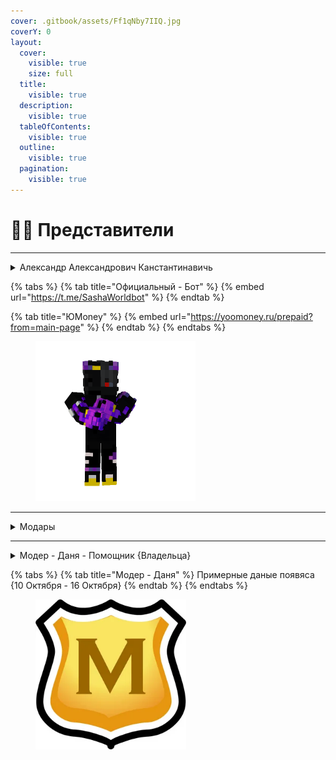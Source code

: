 ```yaml
---
cover: .gitbook/assets/Ff1qNby7IIQ.jpg
coverY: 0
layout:
  cover:
    visible: true
    size: full
  title:
    visible: true
  description:
    visible: true
  tableOfContents:
    visible: true
  outline:
    visible: true
  pagination:
    visible: true
---
```


# 🧑‍💻 Представители&#x20;



***

<details>

<summary>Александр Александрович Канстантинавичь</summary>

Создатель этого сайта и также крупных проектов&#x20;

Также есть Официальный Бот и Сайты

</details>

{% tabs %}
{% tab title="Официальный - Бот" %}
{% embed url="https://t.me/SashaWorldbot" %}
{% endtab %}

{% tab title="ЮМoney" %}
{% embed url="https://yoomoney.ru/prepaid?from=main-page" %}
{% endtab %}
{% endtabs %}

<figure><img src=".gitbook/assets/h.png" alt="" width="256"><figcaption></figcaption></figure>



***



<details>

<summary>Модары</summary>

Се наши - {Модары} - Проекта

</details>

***

<details>

<summary>Модер - Даня - Помощник {Владельца}</summary>

Даных Пока Нет - Мы ждём одобрение чтобы его данные вести на сайт

</details>

{% tabs %}
{% tab title="Модер - Даня" %}
Примерные даные появяса {10 Октября - 16 Октября}
{% endtab %}
{% endtabs %}

<figure><img src=".gitbook/assets/i.webp" alt="" width="241"><figcaption></figcaption></figure>

